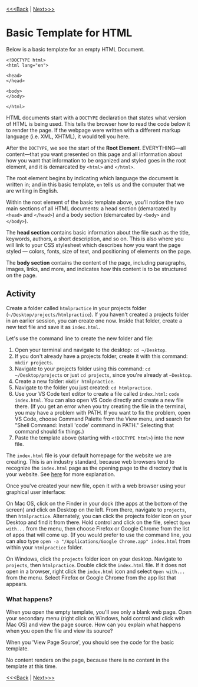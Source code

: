 [<<<Back](opening_activity.md) | [Next>>>](elements.md)

# Basic Template for HTML

Below is a basic template for an empty HTML Document. 

```
<!DOCTYPE html>
<html lang="en">

<head>
</head>

<body>
</body>

</html>
```

HTML documents start with a `DOCTYPE` declaration that states what version of HTML is being used. This tells the browser how to read the code below it to render the page. If the webpage were written with a different markup language (i.e. XML, XHTML), it would tell you here.

After the `DOCTYPE`, we see the start of the **Root Element**. EVERYTHING—all content—that you want presented on this page and all information about how you want that information to be organized and styled goes in the root element, and it is demarcated by `<html>` and `</html>`.

The root element begins by indicating which language the document is written in; and in this basic template, `en` tells us and the computer that we are writing in English. 

Within the root element of the basic template above, you'll notice the two main sections of all HTML documents: a head section (demarcated by `<head>` and `</head>`) and a body section (demarcated by `<body>` and `</body>`). 

The **head section** contains basic information about the file such as the title, keywords, authors, a short description, and so on. This is also where you will link to your CSS stylesheet which describes how you want the page styled — colors, fonts, size of text, and positioning of elements on the page.

The **body section** contains the content of the page, including paragraphs, images, links, and more, and indicates how this content is to be structured on the page. 

## Activity

Create a folder called `htmlpractice` in your projects folder (`~/Desktop/projects/htmlpractice`). If you haven't created a projects folder in an earlier session, you can create one now. Inside that folder, create a new text file and save it as `index.html`.

Let's use the command line to create the new folder and file:

1. Open your terminal and navigate to the desktop: `cd ~/Desktop`.
2. If you don't already have a projects folder, create it with this command: `mkdir projects`.
3. Navigate to your projects folder using this command: `cd ~/Desktop/projects` or just `cd projects`, since you're already at `~Desktop`.
4. Create a new folder: `mkdir htmlpractice`.
5. Navigate to the folder you just created: `cd htmlpractice`.
6. Use your VS Code text editor to create a file called `index.html`: `code index.html`. You can also open VS Code directly and create a new file there. (If you get an error when you try creating the file in the terminal, you may have a problem with PATH. If you want to fix the problem, open VS Code, choose Command Palette from the View menu, and search for "Shell Command: Install 'code' command in PATH." Selecting that command should fix things.)
7. Paste the template above (starting with `<!DOCTYPE html>`) into the new file.

The `index.html` file is your default homepage for the website we are creating. This is an industry standard, because web browsers tend to recognize the `index.html` page as the opening page to the directory that is your website. See [here](https://www.lifewire.com/index-html-page-3466505) for more explanation.

Once you've created your new file, open it with a web browser using your graphical user interface:

On Mac OS, click on the Finder in your dock (the apps at the bottom of the screen) and click on Desktop on the left. From there, navigate to `projects`, then `htmlpractice`. Alternately, you can click the projects folder icon on your Desktop and find it from there. Hold control and click on the file, select `Open with...` from the menu, then choose Firefox or Google Chrome from the list of apps that will come up. (If you would prefer to use the command line, you can also type `open -a "/Applications/Google Chrome.app" index.html` from within your `htmlpractice` folder.

On Windows, click the `projects` folder icon on your desktop. Navigate to `projects`, then `htmlpractice`. Double click the `index.html` file. If it does not open in a browser, right click the `index.html` icon and select `Open with...` from the menu. Select Firefox or Google Chrome from the app list that appears.

### What happens?

When you open the empty template, you'll see only a blank web page. Open your secondary menu (right click on Windows, hold control and click with Mac OS) and view the page source. How can you explain what happens when you open the file and view its source? 

When you 'View Page Source', you should see the code for the basic template. 

No content renders on the page, because there is no content in the template at this time.

[<<<Back](opening_activity.md) | [Next>>>](elements.md)
